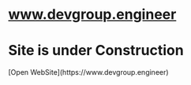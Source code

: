 # www.devgroup.engineer
<h1>Site is under Construction</h1>
[Open WebSite](https://www.devgroup.engineer)
